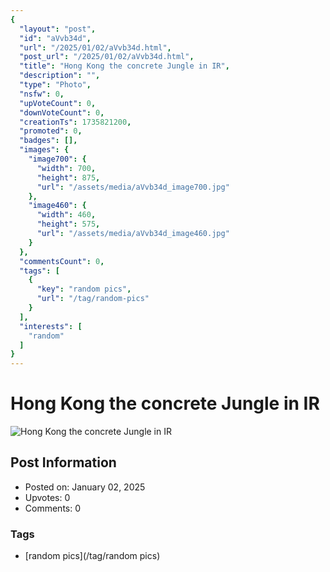 ```yaml
---
{
  "layout": "post",
  "id": "aVvb34d",
  "url": "/2025/01/02/aVvb34d.html",
  "post_url": "/2025/01/02/aVvb34d.html",
  "title": "Hong Kong the concrete Jungle in IR",
  "description": "",
  "type": "Photo",
  "nsfw": 0,
  "upVoteCount": 0,
  "downVoteCount": 0,
  "creationTs": 1735821200,
  "promoted": 0,
  "badges": [],
  "images": {
    "image700": {
      "width": 700,
      "height": 875,
      "url": "/assets/media/aVvb34d_image700.jpg"
    },
    "image460": {
      "width": 460,
      "height": 575,
      "url": "/assets/media/aVvb34d_image460.jpg"
    }
  },
  "commentsCount": 0,
  "tags": [
    {
      "key": "random pics",
      "url": "/tag/random-pics"
    }
  ],
  "interests": [
    "random"
  ]
}
---
```


# Hong Kong the concrete Jungle in IR

![Hong Kong the concrete Jungle in IR](/assets/media/aVvb34d_image700.jpg)

## Post Information

- Posted on: January 02, 2025
- Upvotes: 0
- Comments: 0

### Tags

- [random pics](/tag/random pics)
